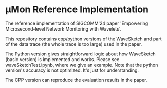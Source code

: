 
# μMon Reference Implementation

The reference implementation of SIGCOMM'24 paper 'Empowering Microsecond-level Network Monitoring with Wavelets'.

This repository contains cpp/python versions of the WaveSketch and part of the data trace (the whole trace is too large) used in the paper. 

The Python version gives straightforward logic about how WaveSketch (basic version) is implemented and works. Please see waveSketchTest.ipynb, where we give an example. Note that the python version's accuracy is not optimized. It's just for understanding.

The CPP version can reproduce the evaluation results in the paper.